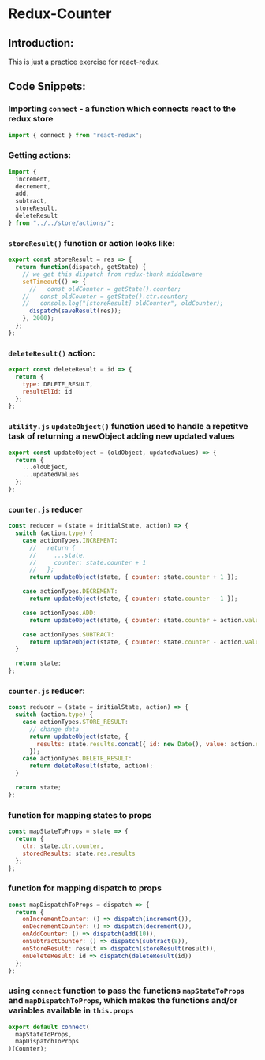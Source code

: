 # Redux-Counter

## Introduction:

This is just a practice exercise for react-redux.


## Code Snippets:
### Importing `connect` - a function which connects react to the redux store
```javascript
import { connect } from "react-redux";
```
### Getting actions:
```javascript
import {
  increment,
  decrement,
  add,
  subtract,
  storeResult,
  deleteResult
} from "../../store/actions/";
```

### `storeResult()` function or action looks like:
```javascript
export const storeResult = res => {
  return function(dispatch, getState) {
    // we get this dispatch from redux-thunk middleware
    setTimeout(() => {
      //   const oldCounter = getState().counter;
    //   const oldCounter = getState().ctr.counter;
    //   console.log("[storeResult] oldCounter", oldCounter);
      dispatch(saveResult(res));
    }, 2000);
  };
};
```

### `deleteResult()` action:
```javascript
export const deleteResult = id => {
  return {
    type: DELETE_RESULT,
    resultElId: id
  };
};
```

### `utility.js` `updateObject()` function used to handle a repetitve task of returning a newObject adding new updated values
```javascript 
export const updateObject = (oldObject, updatedValues) => {
  return {
    ...oldObject,
    ...updatedValues
  };
};
```

### `counter.js` reducer
```javascript
const reducer = (state = initialState, action) => {
  switch (action.type) {
    case actionTypes.INCREMENT:
      //   return {
      //     ...state,
      //     counter: state.counter + 1
      //   };
      return updateObject(state, { counter: state.counter + 1 });

    case actionTypes.DECREMENT:
      return updateObject(state, { counter: state.counter - 1 });

    case actionTypes.ADD:
      return updateObject(state, { counter: state.counter + action.value });

    case actionTypes.SUBTRACT:
      return updateObject(state, { counter: state.counter - action.value });
  }

  return state;
};
```

### `counter.js` reducer:
```javascript
const reducer = (state = initialState, action) => {
  switch (action.type) {
    case actionTypes.STORE_RESULT:
      // change data
      return updateObject(state, {
        results: state.results.concat({ id: new Date(), value: action.result })
      });
    case actionTypes.DELETE_RESULT:
      return deleteResult(state, action);
  }

  return state;
};
```
### function for mapping states to props
```javascript
const mapStateToProps = state => {
  return {
    ctr: state.ctr.counter,
    storedResults: state.res.results
  };
};
```
### function for mapping dispatch to props
```javascript
const mapDispatchToProps = dispatch => {
  return {
    onIncrementCounter: () => dispatch(increment()),
    onDecrementCounter: () => dispatch(decrement()),
    onAddCounter: () => dispatch(add(10)),
    onSubtractCounter: () => dispatch(subtract(8)),
    onStoreResult: result => dispatch(storeResult(result)),
    onDeleteResult: id => dispatch(deleteResult(id))
  };
};
```
### using `connect` function to pass the functions `mapStateToProps` and `mapDispatchToProps`, which makes the functions and/or variables available in `this.props`
```javascript
export default connect(
  mapStateToProps,
  mapDispatchToProps
)(Counter);
```
